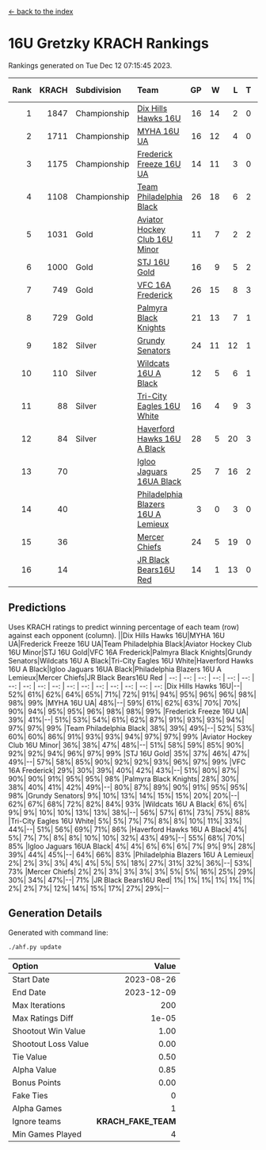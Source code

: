 [<- back to the index](readme.md)
# 16U Gretzky KRACH Rankings
Rankings generated on Tue Dec 12 07:15:45 2023.

Rank|KRACH|Subdivision|Team|GP|W|L|T|OTW|OTL|SoS|Exp Wins|Win Diff
---:|---:|:---|:---|---:|---:|---:|---:|---:|---:|---:|---:|---:
1|1847|Championship|[Dix Hills Hawks 16U](https://gamesheetstats.com/seasons/3659/teams/140688/schedule)|16|14|2|0|1|0|354|14.8|-0.0
2|1711|Championship|[MYHA 16U UA](https://gamesheetstats.com/seasons/3659/teams/140695/schedule)|16|12|4|0|2|1|654|12.8|-0.0
3|1175|Championship|[Frederick Freeze 16U UA](https://gamesheetstats.com/seasons/3659/teams/140689/schedule)|14|11|3|0|0|0|396|11.9|0.0
4|1108|Championship|[Team Philadelphia Black](https://gamesheetstats.com/seasons/3659/teams/140698/schedule)|26|18|6|2|1|1|583|19.8|-0.0
5|1031|Gold|[Aviator Hockey Club 16U Minor](https://gamesheetstats.com/seasons/3659/teams/140687/schedule)|11|7|2|2|2|1|547|8.9|0.0
6|1000|Gold|[STJ 16U Gold](https://gamesheetstats.com/seasons/3659/teams/140697/schedule)|16|9|5|2|1|0|710|10.8|-0.0
7|749|Gold|[VFC 16A Frederick](https://gamesheetstats.com/seasons/3659/teams/140700/schedule)|26|15|8|3|0|2|693|17.3|-0.0
8|729|Gold|[Palmyra Black Knights](https://gamesheetstats.com/seasons/3659/teams/140696/schedule)|21|13|7|1|2|0|631|14.4|0.0
9|182|Silver|[Grundy Senators](https://gamesheetstats.com/seasons/3659/teams/140690/schedule)|24|11|12|1|0|0|511|12.4|0.0
10|110|Silver|[Wildcats 16U A Black](https://gamesheetstats.com/seasons/3659/teams/140725/schedule)|12|5|6|1|0|0|420|6.4|0.0
11|88|Silver|[Tri-City Eagles 16U White](https://gamesheetstats.com/seasons/3659/teams/140699/schedule)|16|4|9|3|0|1|368|6.4|0.0
12|84|Silver|[Haverford Hawks 16U A Black](https://gamesheetstats.com/seasons/3659/teams/140691/schedule)|28|5|20|3|0|1|742|7.4|0.0
13|70||[Igloo Jaguars 16UA Black](https://gamesheetstats.com/seasons/3659/teams/140692/schedule)|25|7|16|2|0|3|616|8.9|0.0
14|40||[Philadelphia Blazers 16U A Lemieux](https://gamesheetstats.com/seasons/3659/teams/140717/schedule)|3|0|3|0|0|0|651|0.9|0.0
15|36||[Mercer Chiefs](https://gamesheetstats.com/seasons/3659/teams/140694/schedule)|24|5|19|0|1|0|685|5.9|0.0
16|14||[JR Black Bears16U Red](https://gamesheetstats.com/seasons/3659/teams/140693/schedule)|14|1|13|0|0|0|339|1.9|0.0

## Predictions
Uses KRACH ratings to predict winning percentage of each team (row) against each opponent (column).
||Dix Hills Hawks 16U|MYHA 16U UA|Frederick Freeze 16U UA|Team Philadelphia Black|Aviator Hockey Club 16U Minor|STJ 16U Gold|VFC 16A Frederick|Palmyra Black Knights|Grundy Senators|Wildcats 16U A Black|Tri-City Eagles 16U White|Haverford Hawks 16U A Black|Igloo Jaguars 16UA Black|Philadelphia Blazers 16U A Lemieux|Mercer Chiefs|JR Black Bears16U Red
| --: | --: | --: | --: | --: | --: | --: | --: | --: | --: | --: | --: | --: | --: | --: | --: | --: 
|Dix Hills Hawks 16U|--| 52%| 61%| 62%| 64%| 65%| 71%| 72%| 91%| 94%| 95%| 96%| 96%| 98%| 98%| 99%
|MYHA 16U UA| 48%|--| 59%| 61%| 62%| 63%| 70%| 70%| 90%| 94%| 95%| 95%| 96%| 98%| 98%| 99%
|Frederick Freeze 16U UA| 39%| 41%|--| 51%| 53%| 54%| 61%| 62%| 87%| 91%| 93%| 93%| 94%| 97%| 97%| 99%
|Team Philadelphia Black| 38%| 39%| 49%|--| 52%| 53%| 60%| 60%| 86%| 91%| 93%| 93%| 94%| 97%| 97%| 99%
|Aviator Hockey Club 16U Minor| 36%| 38%| 47%| 48%|--| 51%| 58%| 59%| 85%| 90%| 92%| 92%| 94%| 96%| 97%| 99%
|STJ 16U Gold| 35%| 37%| 46%| 47%| 49%|--| 57%| 58%| 85%| 90%| 92%| 92%| 93%| 96%| 97%| 99%
|VFC 16A Frederick| 29%| 30%| 39%| 40%| 42%| 43%|--| 51%| 80%| 87%| 90%| 90%| 91%| 95%| 95%| 98%
|Palmyra Black Knights| 28%| 30%| 38%| 40%| 41%| 42%| 49%|--| 80%| 87%| 89%| 90%| 91%| 95%| 95%| 98%
|Grundy Senators|  9%| 10%| 13%| 14%| 15%| 15%| 20%| 20%|--| 62%| 67%| 68%| 72%| 82%| 84%| 93%
|Wildcats 16U A Black|  6%|  6%|  9%|  9%| 10%| 10%| 13%| 13%| 38%|--| 56%| 57%| 61%| 73%| 75%| 88%
|Tri-City Eagles 16U White|  5%|  5%|  7%|  7%|  8%|  8%| 10%| 11%| 33%| 44%|--| 51%| 56%| 69%| 71%| 86%
|Haverford Hawks 16U A Black|  4%|  5%|  7%|  7%|  8%|  8%| 10%| 10%| 32%| 43%| 49%|--| 55%| 68%| 70%| 85%
|Igloo Jaguars 16UA Black|  4%|  4%|  6%|  6%|  6%|  7%|  9%|  9%| 28%| 39%| 44%| 45%|--| 64%| 66%| 83%
|Philadelphia Blazers 16U A Lemieux|  2%|  2%|  3%|  3%|  4%|  4%|  5%|  5%| 18%| 27%| 31%| 32%| 36%|--| 53%| 73%
|Mercer Chiefs|  2%|  2%|  3%|  3%|  3%|  3%|  5%|  5%| 16%| 25%| 29%| 30%| 34%| 47%|--| 71%
|JR Black Bears16U Red|  1%|  1%|  1%|  1%|  1%|  1%|  2%|  2%|  7%| 12%| 14%| 15%| 17%| 27%| 29%|--

## Generation Details

Generated with command line:
```
./ahf.py update
```

| Option | Value |
| :----- | ----: |
| Start Date | 2023-08-26 |
| End Date | 2023-12-09 |
| Max Iterations | 200 |
| Max Ratings Diff | 1e-05 |
| Shootout Win Value | 1.00 |
| Shootout Loss Value | 0.00 |
| Tie Value | 0.50 |
| Alpha Value | 0.85 |
| Bonus Points | 0.00 |
| Fake Ties | 0 |
| Alpha Games | 1 |
| Ignore teams | __KRACH_FAKE_TEAM__ |
| Min Games Played | 4 |

